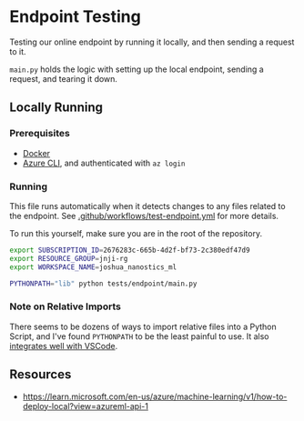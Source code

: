 # Endpoint Testing

Testing our online endpoint by running it locally, and then sending a request to it. 

`main.py` holds the logic with setting up the local endpoint, sending a request, and tearing it down.

## Locally Running

### Prerequisites

- [Docker](https://docs.docker.com/get-docker/)
- [Azure CLI](https://docs.microsoft.com/en-us/cli/azure/install-azure-cli?view=azure-cli-latest), and authenticated with `az login`


### Running

This file runs automatically when it detects changes to any files related to the endpoint. See [.github/workflows/test-endpoint.yml](../../.github/workflows/test-endpoint.yml) for more details.

To run this yourself, make sure you are in the root of the repository. 

```bash
export SUBSCRIPTION_ID=2676283c-665b-4d2f-bf73-2c380edf47d9
export RESOURCE_GROUP=jnji-rg
export WORKSPACE_NAME=joshua_nanostics_ml

PYTHONPATH="lib" python tests/endpoint/main.py
```

### Note on Relative Imports

There seems to be dozens of ways to import relative files into a Python Script, and I've found `PYTHONPATH` to be the least painful to use. It also [integrates well with VSCode](https://stackoverflow.com/a/48977197). 

## Resources

- https://learn.microsoft.com/en-us/azure/machine-learning/v1/how-to-deploy-local?view=azureml-api-1